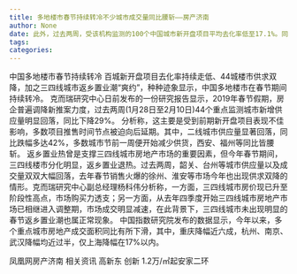 ```yaml
---
title: 多地楼市春节持续转冷不少城市成交量同比腰斩——房产济南
author: None
date: 此外，过去两周，受该机构监测的100个中国城市新开盘项目平均去化率低至17.1%。同期，重点监测的44个城市商品房成交量有所回落，同比下降14%，市场热度略不及去-同期。其中，二线城市成交量同比微降4%，苏州、青岛等市场再陷低迷，成交量均有不同程度的回落。三四线市场不容乐观，以23%的同比跌幅居前，不少城市成交量同比腰斩。
tags: 
categories: 
---
```

                        
<!-- more -->
中国多地楼市春节持续转冷
百城新开盘项目去化率持续走低、44城楼市供求双降，加之三四线城市返乡置业潮“爽约”，种种迹象显示，中国多地楼市在春节期间持续转冷。
克而瑞研究中心日前发布的一份研究报告显示，2019年春节假期，房企普遍调降新推案力度，过去两周(1月28日至2月10日)44个重点监测城市新增供应量明显回落，同比下降29%。
分析称，这主要是受到前期新开盘项目表现不佳影响，多数项目推售时间节点被迫向后延期。其中，二线城市供应量显著回落，同比跌幅多达42%，多数城市节前一周便开始减少供货，西安、福州等同比皆腰斩。
返乡置业热曾是支撑三四线城市房地产市场的重要因素，但今年春节期间，三四线楼市分化明显，返乡置业退热。过去两周，韶关、台州等城市供应量以及成交量双双大幅回落，去年春节销售火爆的徐州、淮安等市场今年也出现供求双降的情形。克而瑞研究中心副总经理杨科伟分析称，一方面，三四线城市房价现已升至阶段性高点，市场购买力透支；另一方面，从去年四季度开始三四线城市房地产市场已相继进入调整期，市场成交明显减速，在此背景下，三四线城市未出现明显的春节返乡置业潮也属正常现象。
中国指数研究院发布的数据显示，今年以来，多个重点城市房地产成交面积同比有所下滑，其中，重庆降幅近六成，杭州、南京、武汉降幅均近过半，仅上海降幅在17%以内。
                        
                        
                        
                        
                                        
                    
                    
                
                    
                    
                    
                
                    
                
凤凰网房产济南
相关资讯
高新东 创新
1.2万/㎡起安家二环
	                        
	                    
	                        
	                    
